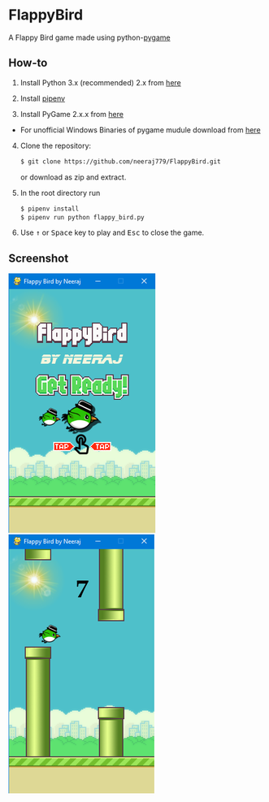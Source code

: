 FlappyBird
===============

A Flappy Bird game made using python-[pygame](http://www.pygame.org)

How-to
---------------------------

1. Install Python 3.x (recommended) 2.x from [here](https://www.python.org/download/releases/)

2. Install [pipenv](https://pipenv.readthedocs.io/en/latest/)

3. Install PyGame 2.x.x from [here](http://www.pygame.org/download.shtml)
* For unofficial Windows Binaries of pygame mudule download from [here](http://www.lfd.uci.edu/~gohlke/pythonlibs/#pygame)

4. Clone the repository:

   ```bash
   $ git clone https://github.com/neeraj779/FlappyBird.git
   ```

   or download as zip and extract.

5. In the root directory run

   ```bash
   $ pipenv install
   $ pipenv run python flappy_bird.py
   ```

6. Use <kbd>&uarr;</kbd> or <kbd>Space</kbd> key to play and <kbd>Esc</kbd> to close the game.

Screenshot
----------

![Flappy Bird](screenshot.png)
![Flappy Bird](screenshot1.png)
